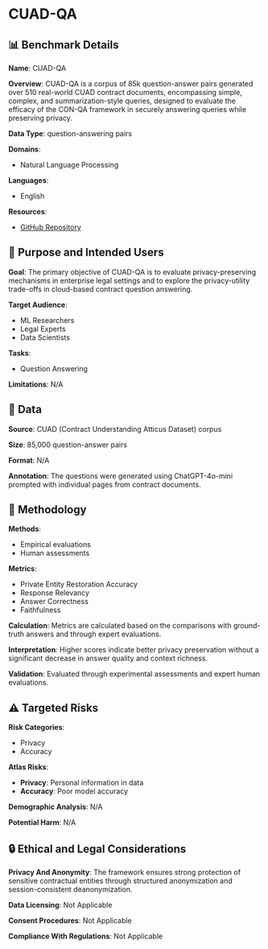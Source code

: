 # CUAD-QA

## 📊 Benchmark Details

**Name**: CUAD-QA

**Overview**: CUAD-QA is a corpus of 85k question-answer pairs generated over 510 real-world CUAD contract documents, encompassing simple, complex, and summarization-style queries, designed to evaluate the efficacy of the CON-QA framework in securely answering queries while preserving privacy.

**Data Type**: question-answering pairs

**Domains**:
- Natural Language Processing

**Languages**:
- English

**Resources**:
- [GitHub Repository](https://github.com/IOTPL-research/con_QA/tree/main/result/nlp_domain_participant_rating)

## 🎯 Purpose and Intended Users

**Goal**: The primary objective of CUAD-QA is to evaluate privacy-preserving mechanisms in enterprise legal settings and to explore the privacy-utility trade-offs in cloud-based contract question answering.

**Target Audience**:
- ML Researchers
- Legal Experts
- Data Scientists

**Tasks**:
- Question Answering

**Limitations**: N/A

## 💾 Data

**Source**: CUAD (Contract Understanding Atticus Dataset) corpus

**Size**: 85,000 question-answer pairs

**Format**: N/A

**Annotation**: The questions were generated using ChatGPT-4o-mini prompted with individual pages from contract documents.

## 🔬 Methodology

**Methods**:
- Empirical evaluations
- Human assessments

**Metrics**:
- Private Entity Restoration Accuracy
- Response Relevancy
- Answer Correctness
- Faithfulness

**Calculation**: Metrics are calculated based on the comparisons with ground-truth answers and through expert evaluations.

**Interpretation**: Higher scores indicate better privacy preservation without a significant decrease in answer quality and context richness.

**Validation**: Evaluated through experimental assessments and expert human evaluations.

## ⚠️ Targeted Risks

**Risk Categories**:
- Privacy
- Accuracy

**Atlas Risks**:
- **Privacy**: Personal information in data
- **Accuracy**: Poor model accuracy

**Demographic Analysis**: N/A

**Potential Harm**: N/A

## 🔒 Ethical and Legal Considerations

**Privacy And Anonymity**: The framework ensures strong protection of sensitive contractual entities through structured anonymization and session-consistent deanonymization.

**Data Licensing**: Not Applicable

**Consent Procedures**: Not Applicable

**Compliance With Regulations**: Not Applicable
